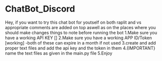 # ChatBot_Discord
Hey, 
if you want to try this chat bot for youtself on both raplit and
vs appropriate comments are added on top aswell as on the places where you should make changes
things to note before running the bot
1.Make sure you have a working API KEY []
2.Make sure you have a working APP ID/Token [working]
  -both of these can expire in a month if not used 
3.create and add proper text files and add the api key and the token in them
4.{IMPORTANT} name the text files as given in the main.py file
5.Enjoy
